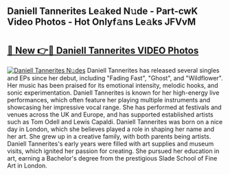 ## Daniell Tannerites Le𝚊ked N𝚞de - Part-cwK Video Photos - Hot Onlyf𝚊ns Le𝚊ks JFVvM

# <h2><a href="http://ab51658.deff.icu/?id=Daniell+Tannerites">🔗 New 👉🔴 Daniell Tannerites VIDEO Photos</a></h2>

[![Daniell Tannerites N𝚞des](https://i.imgur.com/rIISA9y.gif)](http://ab51658.deff.icu/?id=Daniell+Tannerites)
Daniell Tannerites has released several singles and EPs since her debut, including "Fading Fast", "Ghost", and "Wildflower". Her music has been praised for its emotional intensity, melodic hooks, and sonic experimentation. Daniell Tannerites is known for her high-energy live performances, which often feature her playing multiple instruments and showcasing her impressive vocal range. She has performed at festivals and venues across the UK and Europe, and has supported established artists such as Tom Odell and Lewis Capaldi. Daniell Tannerites was born on a nice day in London, which she believes played a role in shaping her name and her art. She grew up in a creative family, with both parents being artists. Daniell Tannerites's early years were filled with art supplies and museum visits, which ignited her passion for creating. She pursued her education in art, earning a Bachelor's degree from the prestigious Slade School of Fine Art in London.
